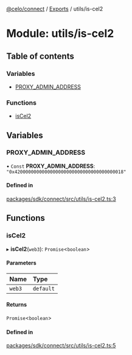 [@celo/connect](../README.md) / [Exports](../modules.md) / utils/is-cel2

# Module: utils/is-cel2

## Table of contents

### Variables

- [PROXY\_ADMIN\_ADDRESS](utils_is_cel2.md#proxy_admin_address)

### Functions

- [isCel2](utils_is_cel2.md#iscel2)

## Variables

### PROXY\_ADMIN\_ADDRESS

• `Const` **PROXY\_ADMIN\_ADDRESS**: ``"0x4200000000000000000000000000000000000018"``

#### Defined in

[packages/sdk/connect/src/utils/is-cel2.ts:3](https://github.com/celo-org/developer-tooling/blob/master/packages/sdk/connect/src/utils/is-cel2.ts#L3)

## Functions

### isCel2

▸ **isCel2**(`web3`): `Promise`\<`boolean`\>

#### Parameters

| Name | Type |
| :------ | :------ |
| `web3` | `default` |

#### Returns

`Promise`\<`boolean`\>

#### Defined in

[packages/sdk/connect/src/utils/is-cel2.ts:5](https://github.com/celo-org/developer-tooling/blob/master/packages/sdk/connect/src/utils/is-cel2.ts#L5)
